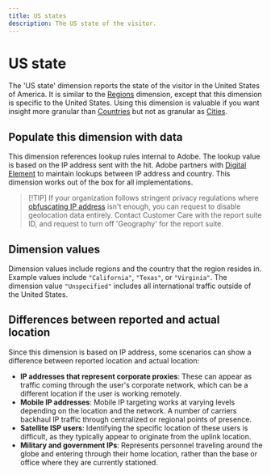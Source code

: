 ```yaml
---
title: US states
description: The US state of the visitor.
---
```


# US state

The 'US state' dimension reports the state of the visitor in the United States of America. It is similar to the [Regions](regions.md) dimension, except that this dimension is specific to the United States. Using this dimension is valuable if you want insight more granular than [Countries](countries.md) but not as granular as [Cities](cities.md).

## Populate this dimension with data 

This dimension references lookup rules internal to Adobe. The lookup value is based on the IP address sent with the hit. Adobe partners with [Digital Element](https://www.digitalelement.com/) to maintain lookups between IP address and country. This dimension works out of the box for all implementations.

> [!TIP] If your organization follows stringent privacy regulations where [obfuscating IP address](/help/admin/admin/general-acct-settings-admin.md) isn't enough, you can request to disable geolocation data entirely. Contact Customer Care with the report suite ID, and request to turn off 'Geography' for the report suite.

## Dimension values

Dimension values include regions and the country that the region resides in. Example values include `"California"`, `"Texas"`, or `"Virginia"`. The dimension value `"Unspecified"` includes all international traffic outside of the United States.

## Differences between reported and actual location

Since this dimension is based on IP address, some scenarios can show a difference between reported location and actual location:

* **IP addresses that represent corporate proxies**: These can appear as traffic coming through the user's corporate network, which can be a different location if the user is working remotely.
* **Mobile IP addresses**: Mobile IP targeting works at varying levels depending on the location and the network. A number of carriers backhaul IP traffic through centralized or regional points of presence.
* **Satellite ISP users**: Identifying the specific location of these users is difficult, as they typically appear to originate from the uplink location.
* **Military and government IPs**: Represents personnel traveling around the globe and entering through their home location, rather than the base or office where they are currently stationed.

